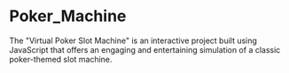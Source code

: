 # Poker_Machine
The "Virtual Poker Slot Machine" is an interactive project built using JavaScript that offers an engaging and entertaining simulation of a classic poker-themed slot machine. 
